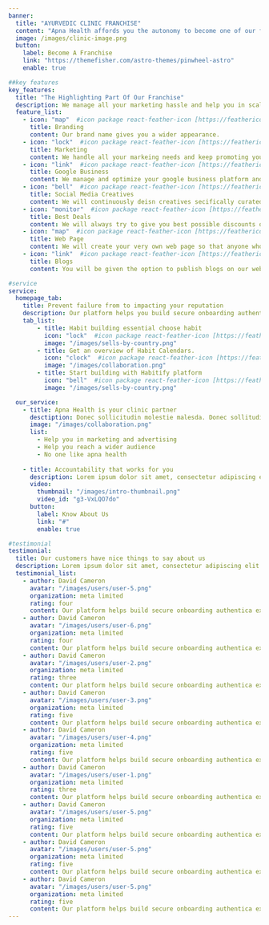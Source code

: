 ```yaml
---
banner:
  title: "AYURVEDIC CLINIC FRANCHISE"
  content: "Apna Health affords you the autonomy to become one of our franchisees. Our accomplished specialists provide the requisite guidance and assistance to enable you to operate the business independently."
  image: /images/clinic-image.png
  button:
    label: Become A Franchise
    link: "https://themefisher.com/astro-themes/pinwheel-astro"
    enable: true

##key features
key_features:
  title: "The Highlighting Part Of Our Franchise"
  description: We manage all your marketing hassle and help you in scaling your practice to a national level
  feature_list:
    - icon: "map"  #icon package react-feather-icon [https://feathericons.com/]
      title: Branding
      content: Our brand name gives you a wider appearance.
    - icon: "lock"  #icon package react-feather-icon [https://feathericons.com/]
      title: Marketing
      content: We handle all your markeing needs and keep promoting you on different platforms.
    - icon: "link"  #icon package react-feather-icon [https://feathericons.com/]
      title: Google Business
      content: We manage and optimize your google business platform and make sure that you always rank among the top search results
    - icon: "bell"  #icon package react-feather-icon [https://feathericons.com/]
      title: Social Media Creatives
      content: We will continuously deisn creatives secifically curated for you and publish it on google so that you get a wider reach and the same will be provided to you which you can publish on your personal social media account.
    - icon: "monitor"  #icon package react-feather-icon [https://feathericons.com/]
      title: Best Deals
      content: We will always try to give you best possible discounts on medicines and ayurvedic products. 
    - icon: "map"  #icon package react-feather-icon [https://feathericons.com/]
      title: Web Page
      content: We will create your very own web page so that anyone who wishes to opt for an online consultation with can directly come to that link and book their online consultation.
    - icon: "link"  #icon package react-feather-icon [https://feathericons.com/]
      title: Blogs
      content: You will be given the option to publish blogs on our website which will be added to your very own web page. 

#service
service:
  homepage_tab:
    title: Prevent failure from to impacting your reputation
    description: Our platform helps you build secure onboarding authentication experiences that retain and engage your users. We build the infrastructure, you can.
    tab_list:
        - title: Habit building essential choose habit
          icon: "lock"  #icon package react-feather-icon [https://feathericons.com/]
          image: "/images/sells-by-country.png"
        - title: Get an overview of Habit Calendars.
          icon: "clock"  #icon package react-feather-icon [https://feathericons.com/]
          image: "/images/collaboration.png"
        - title: Start building with Habitify platform
          icon: "bell"  #icon package react-feather-icon [https://feathericons.com/]
          image: "/images/sells-by-country.png"

  our_service:
    - title: Apna Health is your clinic partner
      desctiption: Donec sollicitudin molestie malesda. Donec sollitudin molestie malesuada. Mauris pellentesque nec, egestas non nisi. Cras ultricies ligula sed
      image: "/images/collaboration.png"
      list:
        - Help you in marketing and advertising
        - Help you reach a wider audience
        - No one like apna health
  
    - title: Accountability that works for you
      description: Lorem ipsum dolor sit amet, consectetur adipiscing elit. Morbi egestas Werat viverra id et aliquet. vulputate egestas sollicitudin.
      video:
        thumbnail: "/images/intro-thumbnail.png"
        video_id: "g3-VxLQO7do"
      button:
        label: Know About Us
        link: "#"
        enable: true

#testimonial
testimonial:
  title: Our customers have nice things to say about us
  description: Lorem ipsum dolor sit amet, consectetur adipiscing elit. Morbi egestas Werat viverra id et aliquet. vulputate egestas sollicitudin.
  testimonial_list:
    - author: David Cameron
      avatar: "/images/users/user-5.png"
      organization: meta limited
      rating: four
      content: Our platform helps build secure onboarding authentica experiences & engage your users. We build .
    - author: David Cameron
      avatar: "/images/users/user-6.png"
      organization: meta limited
      rating: four
      content: Our platform helps build secure onboarding authentica experiences & engage your users. We build .
    - author: David Cameron
      avatar: "/images/users/user-2.png"
      organization: meta limited
      rating: three
      content: Our platform helps build secure onboarding authentica experiences & engage your users. We build .
    - author: David Cameron
      avatar: "/images/users/user-3.png"
      organization: meta limited
      rating: five
      content: Our platform helps build secure onboarding authentica experiences & engage your users. We build .
    - author: David Cameron
      avatar: "/images/users/user-4.png"
      organization: meta limited
      rating: five
      content: Our platform helps build secure onboarding authentica experiences & engage your users. We build .
    - author: David Cameron
      avatar: "/images/users/user-1.png"
      organization: meta limited
      rating: three
      content: Our platform helps build secure onboarding authentica experiences & engage your users. We build .
    - author: David Cameron
      avatar: "/images/users/user-5.png"
      organization: meta limited
      rating: five
      content: Our platform helps build secure onboarding authentica experiences & engage your users. We build .
    - author: David Cameron
      avatar: "/images/users/user-5.png"
      organization: meta limited
      rating: five
      content: Our platform helps build secure onboarding authentica experiences & engage your users. We build .
    - author: David Cameron
      avatar: "/images/users/user-5.png"
      organization: meta limited
      rating: five
      content: Our platform helps build secure onboarding authentica experiences & engage your users. We build .
---
```

